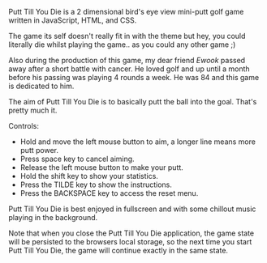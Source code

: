 Putt Till You Die is a 2 dimensional bird's eye view mini-putt golf game written in JavaScript, HTML, and CSS.

The game its self doesn't really fit in with the theme but hey, you could literally die whilst playing the game.. as you could any other game ;)

Also during the production of this game, my dear friend *Ewook* passed away after a short battle with cancer. He loved golf and up until a month before his passing was playing 4 rounds a week. He was 84 and this game is dedicated to him.

The aim of Putt Till You Die is to basically putt the ball into the goal. That's pretty much it.

Controls:
- Hold and move the left mouse button to aim, a longer line means more putt power.
- Press space key to cancel aiming.
- Release the left mouse button to make your putt.
- Hold the shift key to show your statistics.
- Press the TILDE key to show the instructions.
- Press the BACKSPACE key to access the reset menu.

Putt Till You Die is best enjoyed in fullscreen and with some chillout music playing in the background.

Note that when you close the Putt Till You Die application, the game state will be persisted to the browsers local storage, so the next time you start Putt Till You Die, the game will continue exactly in the same state.